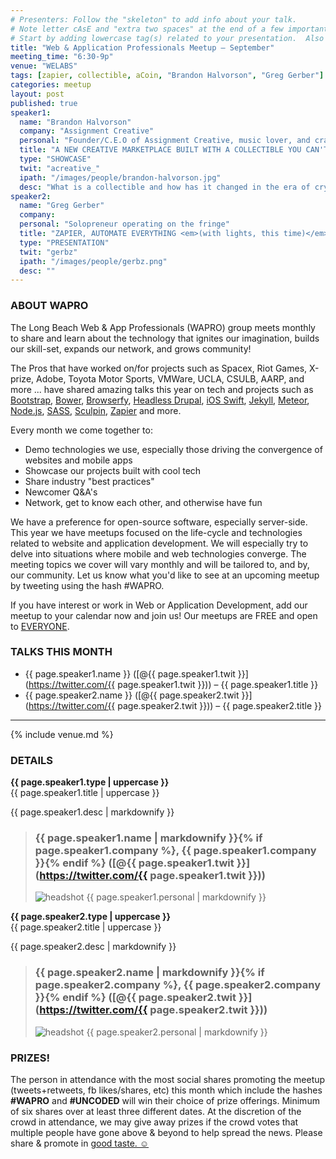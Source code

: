 ```yaml
---
# Presenters: Follow the "skeleton" to add info about your talk.
# Note letter cAsE and "extra two spaces" at the end of a few important lines.
# Start by adding lowercase tag(s) related to your presentation.  Also add "Your Name" as a tag.
title: "Web & Application Professionals Meetup – September"
meeting_time: "6:30-9p"
venue: "WELABS"
tags: [zapier, collectible, aCoin, "Brandon Halvorson", "Greg Gerber"]
categories: meetup
layout: post
published: true
speaker1:
  name: "Brandon Halvorson"
  company: "Assignment Creative"
  personal: "Founder/C.E.O of Assignment Creative, music lover, and craft beer drinker."
  title: "A NEW CREATIVE MARKETPLACE BUILT WITH A COLLECTIBLE YOU CAN'T TOUCH"
  type: "SHOWCASE"
  twit: "acreative_"
  ipath: "/images/people/brandon-halvorson.jpg"
  desc: "What is a collectible and how has it changed in the era of cryptocurrency? A demo and discussion on how an intangible digital product can change the music industry and more. In addition to the demo, we'd like to spark a discussion on if/how users will build a relationship (like your favorite record/painting/G.I. Joe Collectable) but with a 'file' thats value/worth is based on the access it provides OR a psychological attachment. Presented by Assignment Creative.  "
speaker2:
  name: "Greg Gerber"
  company:
  personal: "Solopreneur operating on the fringe"
  title: "ZAPIER, AUTOMATE EVERYTHING <em>(with lights, this time)</em>"
  type: "PRESENTATION"
  twit: "gerbz"
  ipath: "/images/people/gerbz.png"
  desc: ""
---
```



### ABOUT WAPRO  
The Long Beach Web & App Professionals (WAPRO) group meets monthly to share and learn about the technology that ignites our imagination, builds our skill-set, expands our network, and grows community!  

The Pros that have worked on/for projects such as Spacex, Riot Games, X-prize, Adobe, Toyota Motor Sports, VMWare, UCLA, CSULB, AARP, and more ... have shared amazing talks this year on tech and projects such as [Bootstrap](http://getbootstrap.com/), [Bower](http://bower.io), [Browserfy](http://browserify.org/), [Headless Drupal](https://github.com/davidhwang/horseman), [iOS Swift](https://developer.apple.com/swift/), [Jekyll](http://jekyllrb.com), [Meteor](https://www.meteor.com/), [Node.js](https://iojs.org/en/), [SASS](http://sass-lang.com/), [Sculpin](http://sculpin.io), [Zapier](http://zapier.com) and more.
<!--break-->
Every month we come together to:

* Demo technologies we use, especially those driving the convergence of websites and mobile apps
* Showcase our projects built with cool tech
* Share industry "best practices"
* Newcomer Q&A's
* Network, get to know each other, and otherwise have fun


We have a preference for open-source software, especially server-side.  This year we have meetups focused on the life-cycle and technologies related to website and application development.  We will especially try to delve into situations where mobile and web technologies converge.  The meeting topics we cover will vary monthly and will be tailored to, and by, our community.  Let us know what you'd like to see at an upcoming meetup by tweeting using the hash #WAPRO.  

If you have interest or work in Web or Application Development, add our meetup to your calendar now and join us! Our meetups are FREE and open to [EVERYONE](https://github.com/uncodedlb/uncoded-policies).  


### TALKS THIS MONTH  
- {{ page.speaker1.name }} ([@{{ page.speaker1.twit }}](https://twitter.com/{{ page.speaker1.twit }})) – {{ page.speaker1.title }}  
- {{ page.speaker2.name }} ([@{{ page.speaker2.twit }}](https://twitter.com/{{ page.speaker2.twit }})) – {{ page.speaker2.title }}


--------

{% include venue.md %}


### DETAILS  

**{{ page.speaker1.type | uppercase }}**  
{{ page.speaker1.title | uppercase }}  

{{ page.speaker1.desc | markdownify }}  

> ### {{ page.speaker1.name | markdownify }}{% if page.speaker1.company %}, {{ page.speaker1.company }}{% endif %}  ([@{{ page.speaker1.twit }}](https://twitter.com/{{ page.speaker1.twit }}))  
> <img src="{{ site.baseurl }}{{ page.speaker1.ipath }}" alt="headshot" class="headshot">
> {{ page.speaker1.personal | markdownify }}  

**{{ page.speaker2.type | uppercase }}**  
{{ page.speaker2.title | uppercase }}

{{ page.speaker2.desc | markdownify }}  

> ### {{ page.speaker2.name | markdownify }}{% if page.speaker2.company %}, {{ page.speaker2.company }}{% endif %}  ([@{{ page.speaker2.twit }}](https://twitter.com/{{ page.speaker2.twit }}))  
> <img src="{{ site.baseurl }}{{ page.speaker2.ipath }}" alt="headshot" class="headshot">
> {{ page.speaker2.personal | markdownify }}  





### PRIZES!  

The person in attendance with the most social shares promoting the meetup (tweets+retweets, fb likes/shares, etc) this month which include the hashes **#WAPRO** and **#UNCODED** will win their choice of prize offerings.  Minimum of six shares over at least three different dates.  At the discretion of the crowd in attendance, we may give away prizes if the crowd votes that multiple people have gone above & beyond to help spread the news.  Please share & promote in [good taste. ☺](https://github.com/uncodedlb/uncoded-policies)
